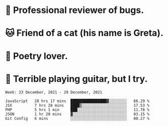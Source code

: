 # 🐛 Professional reviewer of bugs.
# 🐱 Friend of a cat (his name is Greta).
# 📜 Poetry lover.
# 🎸 Terrible playing guitar, but I try.

<!--START_SECTION:waka-->
```text
Week: 23 December, 2021 - 29 December, 2021

JavaScript   28 hrs 17 mins  ████████████████▓░░░░░░░░   66.29 % 
JSX          7 hrs 28 mins   ████▒░░░░░░░░░░░░░░░░░░░░   17.53 % 
PHP          5 hrs 1 min     ███░░░░░░░░░░░░░░░░░░░░░░   11.78 % 
JSON         1 hr 20 mins    ▓░░░░░░░░░░░░░░░░░░░░░░░░   03.15 % 
Git Config   6 mins          ░░░░░░░░░░░░░░░░░░░░░░░░░   00.27 % 
```
<!--END_SECTION:waka-->
